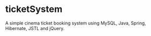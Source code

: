 # ticketSystem

A simple cinema ticket booking system using MySQL, Java, Spring, Hibernate, JSTL and jQuery.
